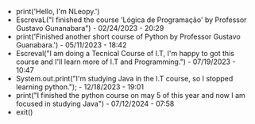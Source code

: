 - print('Hello, I'm NLeopy.')
- EscrevaL("I finished the course 'Lógica de Programação' by Professor Gustavo Gunanabara") - 02/24/2023 - 20:29
- print('Finished another short course of Python by Professor Gustavo Guanabara.') - 05/11/2023 - 18:42
- Escreval("I am doing a Tecnical Course of I.T, I'm happy to got this course and I'll learn more of I.T and Programming.") - 07/19/2023 - 10:47
- System.out.print("I'm studying Java in the I.T course, so I stopped learning python."); - 12/18/2023 - 19:01
- print("I finished the python course on may 5 of this year and now I am focused in studying Java") - 07/12/2024 - 07:58
- exit()
<!---
NLeopy/NLeopy is a ✨ special ✨ repository because its `README.md` (this file) appears on your GitHub profile.
You can click the Preview link to take a look at your changes.
--->
